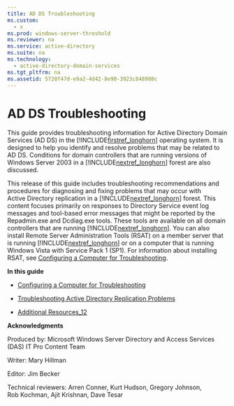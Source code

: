 ```yaml
---
title: AD DS Troubleshooting
ms.custom: 
  - x
ms.prod: windows-server-threshold
ms.reviewer: na
ms.service: active-directory
ms.suite: na
ms.technology: 
  - active-directory-domain-services
ms.tgt_pltfrm: na
ms.assetid: 5728f47d-e9a2-4d42-8e90-3923c848988c
---
```

# AD DS Troubleshooting
This guide provides troubleshooting information for Active Directory Domain Services \(AD DS\) in the [!INCLUDE[firstref_longhorn](../../identity/ad-ds/includes/firstref_longhorn_md.md)] operating system. It is designed to help you identify and resolve problems that may be related to AD DS. Conditions for domain controllers that are running versions of Windows Server 2003 in a [!INCLUDE[nextref_longhorn](../../identity/ad-ds/includes/nextref_longhorn_md.md)] forest are also discussed.  
  
 This release of this guide includes troubleshooting recommendations and procedures for diagnosing and fixing problems that may occur with Active Directory replication in a [!INCLUDE[nextref_longhorn](../../identity/ad-ds/includes/nextref_longhorn_md.md)] forest. This content focuses primarily on responses to Directory Service event log messages and tool\-based error messages that might be reported by the Repadmin.exe and Dcdiag.exe tools. These tools are available on all domain controllers that are running [!INCLUDE[nextref_longhorn](../../identity/ad-ds/includes/nextref_longhorn_md.md)]. You can also install Remote Server Administration Tools \(RSAT\) on a member server that is running [!INCLUDE[nextref_longhorn](../../identity/ad-ds/includes/nextref_longhorn_md.md)] or on a computer that is running Windows Vista with Service Pack 1 \(SP1\). For information about installing RSAT, see [Configuring a Computer for Troubleshooting](../../identity/ad-ds/Configuring-a-Computer-for-Troubleshooting.md).  
  
 **In this guide**  
  
-   [Configuring a Computer for Troubleshooting](../../identity/ad-ds/Configuring-a-Computer-for-Troubleshooting.md)  
  
-   [Troubleshooting Active Directory Replication Problems](../../identity/ad-ds/Troubleshooting-Active-Directory-Replication-Problems.md)  
  
-   [Additional Resources\_12](../../identity/ad-ds/Additional-Resources_12.md)  
  
 **Acknowledgments**  
  
 Produced by: Microsoft Windows Server Directory and Access Services \(DAS\) IT Pro Content Team  
  
 Writer: Mary Hillman  
  
 Editor: Jim Becker  
  
 Technical reviewers: Arren Conner, Kurt Hudson, Gregory Johnson, Rob Kochman, Ajit Krishnan, Dave Tesar